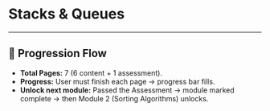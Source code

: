 # Stacks & Queues

---

## 🔹 Progression Flow

- **Total Pages:** 7 (6 content + 1 assessment).
- **Progress:** User must finish each page → progress bar fills.
- **Unlock next module:** Passed the Assessment → module marked complete → then Module 2 (Sorting Algorithms) unlocks.
